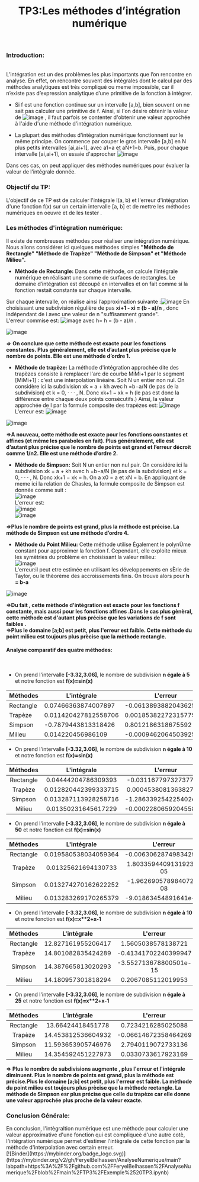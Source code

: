<h1><center>TP3:Les méthodes d’intégration numérique</h1></center><br>

<h3>Introduction:</h3><br>
L’intégration est un des problèmes les plus importants que l’on rencontre en analyse. En effet, on rencontre souvent des intégrales dont le calcul par des méthodes analytiques est très compliqué ou meme impossible, car il n’existe pas d’expression analytique d’une primitive de la fonction à intégrer. <br>

  * Si f est une fonction continue sur un intervalle [a,b], bien souvent on ne sait pas calculer une primitive de f. Ainsi, si l'on désire obtenir la valeur de ![image](https://user-images.githubusercontent.com/91917391/145692218-19fa1421-54ab-4dce-87ab-8bd81f048096.png) , il faut parfois se contenter d'obtenir une valeur approchée à l'aide d'une méthode d'intégration numérique.
  
  *  La plupart des méthodes d'intégration numérique fonctionnent sur le même principe. On commence par couper le gros intervalle [a,b] en N plus petits intervalles [ai,ai+1], avec a1=a et aN+1=b. Puis, pour chaque intervalle [ai,ai+1], on essaie d'approcher ![image](https://user-images.githubusercontent.com/91917391/145692304-0c61afe0-66a0-432e-acf9-37e8825ab190.png) <br>

Dans ces cas, on peut appliquer des méthodes numériques pour évaluer la valeur de l’intégrale donnée.<br>

<h3><b> Objectif du TP: </h3></b>
L'objectif de ce TP est de calculer l'intégrale I(a, b) et l'erreur d'intégration d'une fonction f(x) sur un certain intervalle [a, b]  et de mettre les méthodes numériques en oeuvre et de les tester .

<h3><b> Les méthodes d'intégration numérique: </h3></b>
Il existe de nombreuses méthodes pour réaliser une intégration numérique. Nous allons considérer ici quelques méthodes simples <b> "Méthode de Rectangle" "Méthode de Trapèze"
  "Méthode de Simpson" et "Méthode Milieu".</b>
  
  
  * **Méthode de Rectangle:**
  Dans cette méthode, on calcule l’intégrale numérique en réalisant une somme de surfaces de rectangles. Le domaine d’intégration est découpé en intervalles et on fait comme si la fonction restait constante sur chaque intervalle.

Sur chaque intervalle, on réalise ainsi l’approximation suivante :![image](https://user-images.githubusercontent.com/91917391/145693440-397a5172-b2d1-4adf-b1db-ddf0b5667601.png)
En choisissant une subdivision régulière de pas **xi+1 - xi = (b - a)/n** , donc indépendant de i avec une valeur de n "suffisamment grande".<br>
L'erreur commise est:
![image](https://user-images.githubusercontent.com/91917391/145694299-a1432739-25f8-4dd6-94dc-6b59d77a7aed.png) avec h= h = (b - a)/n .

![image](https://user-images.githubusercontent.com/91917391/145694523-699baac0-9d29-4682-ba81-7bbe43fb49db.png)
 
<b> =></b> **On conclure que cette méthode est exacte pour les fonctions constantes. Plus généralement, elle est d’autant plus précise que le nombre de points. Elle est une méthode d’ordre 1.**

  * **Méthode de trapèze:**
  La méthode d'intégration approchée dite des trapèzes consiste à remplacer l'arc de courbe MiMi+1 par le segment [MiMi+1] : c'est une interpolation linéaire. Soit N un entier non nul. On considère ici la subdivision xk = a + kh avec h =b−a/N (le pas de la subdivision) et k = 0, · · · , N. Donc xk+1 − xk = h (le pas est donc la diffèrence entre
chaque deux points consécutifs.) 
Ainsi, la valeur approchée de I par la formule composite des trapèzes est:
![image](https://user-images.githubusercontent.com/91917391/145694009-fe9252dc-f0d3-4fbe-bfe8-6ee83924ff85.png)<br>
L'erreur est: ![image](https://user-images.githubusercontent.com/91917391/145694814-828c0298-4f52-4f04-9176-c4639e83e135.png)

![image](https://user-images.githubusercontent.com/91917391/145695185-d5d28085-28f9-4ac4-88a9-d45587e9765c.png)

<b> =>A nouveau, cette méthode est exacte pour les fonctions constantes et affines (et même les paraboles en fait). Plus généralement, elle est d’autant plus précise que le nombre de points est grand et l’erreur décroit comme 1/n2. Elle est une méthode d’ordre 2.</b>

* **Méthode de Simpson:**
Soit N un entier non nul pair. On considére ici la subdivision xk = a + kh avec h =b−a/N (le pas de la subdivision) et k = 0, · · · , N. Donc xk+1 − xk = h. On a x0 = a 
et xN = b. En appliquant de meme ici la relation de Chasles, la formule composite de Simpson est donnée comme suit :<br>
![image](https://user-images.githubusercontent.com/91917391/145695401-4946f59c-b23b-4eca-91f9-2de8f5866228.png)<br>
L'erreur est: <br>![image](https://user-images.githubusercontent.com/91917391/145695419-7c201a85-1e77-4c65-98e9-7ec61e30170f.png)<br>
![image](https://user-images.githubusercontent.com/91917391/145695515-2f9e2f80-fa23-4eba-9e6f-ae4f28b4a504.png)<br>

 <b>=>Plus le nombre de points est grand, plus la méthode est précise. La méthode de Simpson est une méthode d’ordre 4.</b>
 
 * **Méthode du Point Milieu:**
Cette méthode utilise Ègalement le polynÙme constant pour approximer la fonction f. Cependant, elle exploite mieux les symètries du problème en choisissant la valeur milieu:<br>
![image](https://user-images.githubusercontent.com/91917391/145696963-0b3e4c34-1e73-480a-b5c1-feca92d4b541.png)<br>
L'erreur:il peut etre estimée en utilisant les développements en sÈrie de Taylor, ou le thèorème des accroissements finis. On trouve alors pour <b>h = b-a</b><br>

![image](https://user-images.githubusercontent.com/91917391/145697188-8ca26bc7-d8fa-43ee-be2a-6d31d48c50da.png)


<b>=>Du fait , cette mèthode d'intègration est exacte pour les fonctions f constante, mais aussi pour les fonctions affines .Dans le cas plus gènèral, cette mèthode est d'autant 
plus précise que les variations de f sont faibles .</b><br>
<b>=>Plus le domaine [a;b] est petit, plus l'erreur est faible. Cette mèthode du point milieu est toujours plus prècise que la mèthode rectangle.</b>



  <h4><b>Analyse comparatif des quatre méthodes:</h4><br></b>
  
  * On prend l'intervalle **[-3.32,3.06]**, le nombre de subdivision **n égale à 5** et notre fonction est **f(x)=sin(x)**

| Méthodes  | L'intégrale          | L'erreur               |
|-----------|----------------------|------------------------|
| Rectangle | 0.07466363874007897  | -0.061389388204362516  |
| Trapèze   | 0.011420427812558706 | 0.0018538227231577557  |
| Simpson   | -0.7879443813318426  | 0.8012186318675592     |
| Milieu    | 0.014220456986109    | -0.0009462064503925373 |


* On prend l'intervalle **[-3.32,3.06]**, le nombre de subdivision **n égale à 10** et notre fonction est **f(x)=sin(x)**

|  Méthodes |      L'intégrale     |        L'erreur        |
|:---------:|:--------------------:|:----------------------:|
| Rectangle | 0.04444204786309393  | -0.031167797327377466  |
| Trapèze   | 0.012820442399333715 | 0.0004538081363827471  |
| Simpson   | 0.013287113928258716 | -1.286339254225402e-05 |
| Milieu    | 0.01350231645617229  | -0.0002280659204558274 |

* On prend l'intervalle **[-3.32,3.06]**, le nombre de subdivision **n égale à 50** et notre fonction est **f(x)=sin(x)**

|  Méthodes |      L'intégrale     |        L'erreur        |
|:---------:|:--------------------:|:----------------------:|
| Rectangle | 0.019580538034059364 | -0.006306287498342902  |
| Trapèze   | 0.01325621694130733  | 1.8033594409131923e-05 |
| Simpson   | 0.013274270162622252 | -1.962690578984072e-08 |
| Milieu    | 0.013283269170265379 | -9.01863454891641e-06  |

* On prend l'intervalle **[-3.32,3.06]**, le nombre de subdivision **n égale à 10** et notre fonction est <b>f(x)=x**2+x-1</b>

|  Méthodes |     L'intégrale    |        L'erreur        |
|:---------:|:------------------:|:----------------------:|
| Rectangle | 12.827161955206417 | 1.5605038578138721     |
| Trapèze   | 14.801082835424289 | -0.41341702240399947   |
| Simpson   | 14.387665813020293 | -3.552713678800501e-15 |
| Milieu    | 14.180957301818294 | 0.2067085112019953     |

* On prend l'intervalle **[-3.32,3.06]**, le nombre de subdivision **n égale à 25** et notre fonction est <b>f(x)=x**2+x-1</b>

|  Méthodes |     L'intégrale    |       L'erreur       |
|:---------:|:------------------:|:--------------------:|
| Rectangle | 13.66424418451778  | 0.7234216285025088   |
| Trapèze   | 14.453812536604932 | -0.06614672358464269 |
| Simpson   | 11.593653905746976 | 2.7940119072733136   |
| Milieu    | 14.354592451227973 | 0.0330733617923169   |

<b>=> Plus le nombre de subdivisions augmente , plus l'erreur et l'intégrale diminuent.
Plus le nombre de points est grand, plus la méthode est précise.Plus le domaine [a;b] est petit, plus l'erreur est faible. La mèthode du point milieu est toujours plus prècise que la mèthode rectangle.
La méthode de Simpson esr plus précise que celle du trapèze car elle donne une valeur approchée plus proche de la valeur exacte.</b>



<h3>Conclusion Générale:</h3>
En conclusion, l'intègraltion numèrique est une mèthode pour calculer une valeur approximative d'une fonction qui est compliqueè d'une autre cotè, l'intègration numèrique permet d'estimer l'intègrale de cette fonction par la mèthode d'interpolation avec certain erreur.

<br>
[![Binder](https://mybinder.org/badge_logo.svg)](https://mybinder.org/v2/gh/FeryelBelhassen/AnalyseNumerique/main?labpath=https%3A%2F%2Fgithub.com%2FFeryelBelhassen%2FAnalyseNumerique%2Fblob%2Fmain%2FTP3%2FExemple%2520TP3.ipynb)


